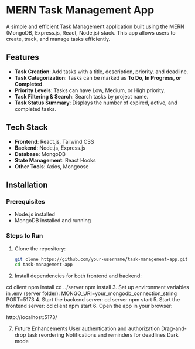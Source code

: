 # MERN Task Management App

A simple and efficient Task Management application built using the MERN (MongoDB, Express.js, React, Node.js) stack. This app allows users to create, track, and manage tasks efficiently.

## Features

- **Task Creation**: Add tasks with a title, description, priority, and deadline.
- **Task Categorization**: Tasks can be marked as **To Do, In Progress, or Completed**.
- **Priority Levels**: Tasks can have Low, Medium, or High priority.
- **Task Filtering & Search**: Search tasks by project name.
- **Task Status Summary**: Displays the number of expired, active, and completed tasks.

## Tech Stack

- **Frontend**: React.js, Tailwind CSS
- **Backend**: Node.js, Express.js
- **Database**: MongoDB
- **State Management**: React Hooks
- **Other Tools**: Axios, Mongoose

## Installation

### Prerequisites
- Node.js installed
- MongoDB installed and running

### Steps to Run

1. Clone the repository:
   ```sh
   git clone https://github.com/your-username/task-management-app.git
   cd task-management-app
2. Install dependencies for both frontend and backend:

cd client
npm install
cd ../server
npm install
3. Set up environment variables in .env (server folder):
MONGO_URI=your_mongodb_connection_string
PORT=5173
4. Start the backend server:
cd server
npm start
5. Start the frontend server:
cd client
npm start
6. Open the app in your browser:

http://localhost:5173/


7. Future Enhancements
User authentication and authorization
Drag-and-drop task reordering
Notifications and reminders for deadlines
Dark mode
